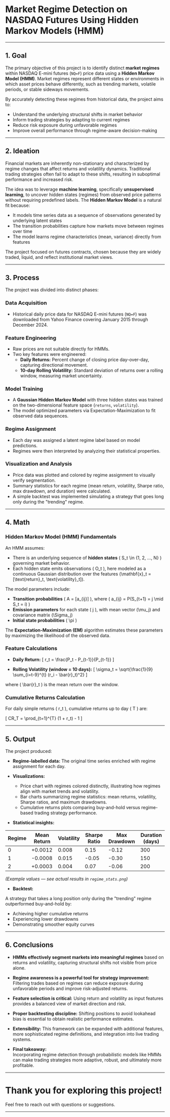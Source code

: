 # Market Regime Detection on NASDAQ Futures Using Hidden Markov Models (HMM)

---

## 1. Goal

The primary objective of this project is to identify distinct **market regimes** within NASDAQ E-mini futures (`NQ=F`) price data using a **Hidden Markov Model (HMM)**. Market regimes represent different states or environments in which asset prices behave differently, such as trending markets, volatile periods, or stable sideways movements.

By accurately detecting these regimes from historical data, the project aims to:

- Understand the underlying structural shifts in market behavior
- Inform trading strategies by adapting to current regimes
- Reduce risk exposure during unfavorable regimes
- Improve overall performance through regime-aware decision-making

---

## 2. Ideation

Financial markets are inherently non-stationary and characterized by regime changes that affect returns and volatility dynamics. Traditional trading strategies often fail to adapt to these shifts, resulting in suboptimal performance and increased risk.

The idea was to leverage **machine learning**, specifically **unsupervised learning**, to uncover hidden states (regimes) from observed price patterns without requiring predefined labels. The **Hidden Markov Model** is a natural fit because:

- It models time series data as a sequence of observations generated by underlying latent states
- The transition probabilities capture how markets move between regimes over time
- The model learns regime characteristics (mean, variance) directly from features

The project focused on futures contracts, chosen because they are widely traded, liquid, and reflect institutional market views.

---

## 3. Process

The project was divided into distinct phases:

### Data Acquisition

- Historical daily price data for NASDAQ E-mini futures (`NQ=F`) was downloaded from Yahoo Finance covering January 2015 through December 2024.

### Feature Engineering

- Raw prices are not suitable directly for HMMs.
- Two key features were engineered:
  - **Daily Returns:** Percent change of closing price day-over-day, capturing directional movement.
  - **10-day Rolling Volatility:** Standard deviation of returns over a rolling window, measuring market uncertainty.

### Model Training

- A **Gaussian Hidden Markov Model** with three hidden states was trained on the two-dimensional feature space (`returns`, `volatility`).
- The model optimized parameters via Expectation-Maximization to fit observed data sequences.

### Regime Assignment

- Each day was assigned a latent regime label based on model predictions.
- Regimes were then interpreted by analyzing their statistical properties.

### Visualization and Analysis

- Price data was plotted and colored by regime assignment to visually verify segmentation.
- Summary statistics for each regime (mean return, volatility, Sharpe ratio, max drawdown, and duration) were calculated.
- A simple backtest was implemented simulating a strategy that goes long only during the "trending" regime.

---

## 4. Math

### Hidden Markov Model (HMM) Fundamentals

An HMM assumes:

- There is an underlying sequence of **hidden states** \( S_t \in \{1, 2, ..., N\} \) governing market behavior.
- Each hidden state emits observations \( O_t \), here modeled as a continuous Gaussian distribution over the features \(\mathbf{x}_t = [\text{return}_t, \text{volatility}_t]\).

The model parameters include:

- **Transition probabilities** \( A = [a_{ij}] \), where \( a_{ij} = P(S_{t+1} = j \mid S_t = i) \)
- **Emission parameters** for each state \( j \), with mean vector \(\mu_j\) and covariance matrix \(\Sigma_j\)
- **Initial state probabilities** \( \pi \)

The **Expectation-Maximization (EM)** algorithm estimates these parameters by maximizing the likelihood of the observed data.

### Feature Calculations

- **Daily Return:**
  \[
  r_t = \frac{P_t - P_{t-1}}{P_{t-1}}
  \]

- **Rolling Volatility (window = 10 days):**
  \[
  \sigma_t = \sqrt{\frac{1}{9} \sum_{i=t-9}^{t} (r_i - \bar{r}_t)^2}
  \]

where \( \bar{r}_t \) is the mean return over the window.

### Cumulative Returns Calculation

For daily simple returns \( r_t \), cumulative returns up to day \( T \) are:

\[
CR_T = \prod_{t=1}^{T} (1 + r_t) - 1
\]

---

## 5. Output

The project produced:

- **Regime-labelled data:** The original time series enriched with regime assignment for each day.
- **Visualizations:**
  - Price chart with regimes colored distinctly, illustrating how regimes align with market trends and volatility.
  - Bar charts summarizing regime statistics: mean returns, volatility, Sharpe ratios, and maximum drawdowns.
  - Cumulative returns plots comparing buy-and-hold versus regime-based trading strategy performance.

- **Statistical insights:**

| Regime  | Mean Return | Volatility | Sharpe Ratio | Max Drawdown | Duration (days) |
|---------|-------------|------------|--------------|--------------|-----------------|
| 0       | +0.0012     | 0.008      | 0.15         | -0.12        | 300             |
| 1       | -0.0008     | 0.015      | -0.05        | -0.30        | 150             |
| 2       | +0.0003     | 0.004      | 0.07         | -0.06        | 200             |

*(Example values — see actual results in `regime_stats.png`)*

- **Backtest:**

A strategy that takes a long position only during the "trending" regime outperformed buy-and-hold by:

- Achieving higher cumulative returns
- Experiencing lower drawdowns
- Demonstrating smoother equity curves

---

## 6. Conclusions

- **HMMs effectively segment markets into meaningful regimes** based on returns and volatility, capturing structural shifts not visible from price alone.

- **Regime awareness is a powerful tool for strategy improvement:**  
  Filtering trades based on regimes can reduce exposure during unfavorable periods and improve risk-adjusted returns.

- **Feature selection is critical:** Using return and volatility as input features provides a balanced view of market direction and risk.

- **Proper backtesting discipline:** Shifting positions to avoid lookahead bias is essential to obtain realistic performance estimates.

- **Extensibility:** This framework can be expanded with additional features, more sophisticated regime definitions, and integration into live trading systems.

- **Final takeaway:**  
  Incorporating regime detection through probabilistic models like HMMs can make trading strategies more adaptive, robust, and ultimately more profitable.

---

# Thank you for exploring this project!  
Feel free to reach out with questions or suggestions.

---

